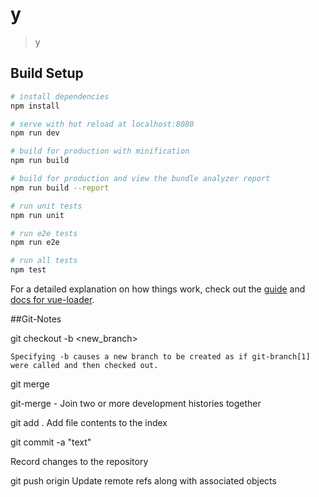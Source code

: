 # y

> y

## Build Setup

``` bash
# install dependencies
npm install

# serve with hot reload at localhost:8080
npm run dev

# build for production with minification
npm run build

# build for production and view the bundle analyzer report
npm run build --report

# run unit tests
npm run unit

# run e2e tests
npm run e2e

# run all tests
npm test
```

For a detailed explanation on how things work, check out the [guide](http://vuejs-templates.github.io/webpack/) and [docs for vue-loader](http://vuejs.github.io/vue-loader).


##Git-Notes

 git checkout -b <new_branch>

    Specifying -b causes a new branch to be created as if git-branch[1] were called and then checked out.

 git merge <branch>
   
   git-merge - Join two or more development histories together

git add .
    Add file contents to the index

git commit -a "text"
   
   Record changes to the repository

git push origin <branch>
    Update remote refs along with associated objects